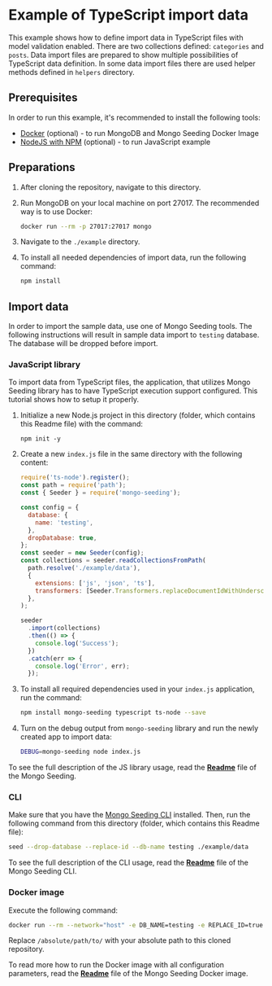# Example of TypeScript import data

This example shows how to define import data in TypeScript files with model validation enabled. There are two collections defined: `categories` and `posts`.
Data import files are prepared to show multiple possibilities of TypeScript data definition. In some data import files there are used helper methods defined in `helpers` directory.

## Prerequisites

In order to run this example, it's recommended to install the following tools:

- [Docker](https://docker.com) (optional) - to run MongoDB and Mongo Seeding Docker Image
- [NodeJS with NPM](https://nodejs.org) (optional) - to run JavaScript example

## Preparations

1.  After cloning the repository, navigate to this directory.
1.  Run MongoDB on your local machine on port 27017. The recommended way is to use Docker:

    ```bash
    docker run --rm -p 27017:27017 mongo
    ```

1.  Navigate to the `./example` directory.
1.  To install all needed dependencies of import data, run the following command:

    ```bash
    npm install
    ```

## Import data

In order to import the sample data, use one of Mongo Seeding tools. The following instructions will result in sample data import to `testing` database. The database will be dropped before import.

### JavaScript library

To import data from TypeScript files, the application, that utilizes Mongo Seeding library has to have TypeScript execution support configured. This tutorial shows how to setup it properly.

1.  Initialize a new Node.js project in this directory (folder, which contains this Readme file) with the command:

    ```
    npm init -y
    ```

1.  Create a new `index.js` file in the same directory with the following content:

    ```javascript
    require('ts-node').register();
    const path = require('path');
    const { Seeder } = require('mongo-seeding');

    const config = {
      database: {
        name: 'testing',
      },
      dropDatabase: true,
    };
    const seeder = new Seeder(config);
    const collections = seeder.readCollectionsFromPath(
      path.resolve('./example/data'),
      {
        extensions: ['js', 'json', 'ts'],
        transformers: [Seeder.Transformers.replaceDocumentIdWithUnderscoreId],
      },
    );

    seeder
      .import(collections)
      .then(() => {
        console.log('Success');
      })
      .catch(err => {
        console.log('Error', err);
      });
    ```

1.  To install all required dependencies used in your `index.js` application, run the command:

    ```bash
    npm install mongo-seeding typescript ts-node --save
    ```

1.  Turn on the debug output from `mongo-seeding` library and run the newly created app to import data:

    ```bash
    DEBUG=mongo-seeding node index.js
    ```

To see the full description of the JS library usage, read the **[Readme](../core/README.md)** file of the Mongo Seeding.

### CLI

Make sure that you have the [Mongo Seeding CLI](../cli) installed. Then, run the following command from this directory (folder, which contains this Readme file):

```bash
seed --drop-database --replace-id --db-name testing ./example/data
```

To see the full description of the CLI usage, read the **[Readme](../cli/README.md)** file of the Mongo Seeding CLI.

### Docker image

Execute the following command:

```bash
docker run --rm --network="host" -e DB_NAME=testing -e REPLACE_ID=true -e DROP_DATABASE=true -v /absolute/path/to/examples/import-data-ts/example/:/absolute/path/to/examples/import-data-ts/example/ -w /absolute/path/to/examples/import-data-ts/example/data pkosiec/mongo-seeding
```

Replace `/absolute/path/to/` with your absolute path to this cloned repository.

To read more how to run the Docker image with all configuration parameters, read the **[Readme](../docker-image/README.md)** file of the Mongo Seeding Docker image.
